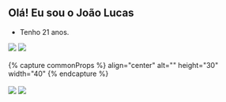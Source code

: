 ## Olá! Eu sou o João Lucas
- Tenho 21 anos.

<div>
  <div>
    <img height="180em" src="https://github-readme-stats.vercel.app/api?username=JoaoLGR&show_icons=true&theme=highcontrast&include_all_commits=true&count_private=true" />
    <img height="180em" src="https://github-readme-stats.vercel.app/api/top-langs/?username=JoaoLGR&layout=compact&langs_count=7&theme=highcontrast" />
  </div>
  <br>
  <div style="display: inline_block">
    {% capture commonProps %} align="center" alt="" height="30" width="40" {% endcapture %}
    <img{{ commonProps }}src="https://raw.githubusercontent.com/devicons/devicon/master/icons/html5/html5-original.svg" />
    <img{{ commonProps }}src="https://raw.githubusercontent.com/devicons/devicon/master/icons/css3/css3-original.svg" />
    <img{{ commonProps }}src="https://raw.githubusercontent.com/devicons/devicon/master/icons/javascript/javascript-plain.svg" />
    <img{{ commonProps }}src="https://cdn.jsdelivr.net/gh/devicons/devicon/icons/typescript/typescript-original.svg" />
    <img{{ commonProps }}src="https://cdn.jsdelivr.net/gh/devicons/devicon/icons/react/react-original.svg" />
    <img{{ commonProps }}src="https://cdn.jsdelivr.net/gh/devicons/devicon/icons/nextjs/nextjs-original.svg" />
    <img{{ commonProps }}src="https://cdn.jsdelivr.net/gh/devicons/devicon/icons/redux/redux-original.svg" />
  </div>
  <br> 
  <div>
    <a href="https://www.linkedin.com/in/joão-lucas-gomes-rocha-2873b1207/" target="_blank" rel="noreferrer"><img src="https://img.shields.io/badge/-LinkedIn-%230077B5?style=for-the-badge&logo=linkedin&logoColor=white" target="_blank" /></a>
    <a href="https://www.instagram.com/joaogomeslucas/" target="_blank" rel="noreferrer"><img src="https://img.shields.io/badge/-Instagram-%23E4405F?style=for-the-badge&logo=instagram&logoColor=white" target="_blank" /></a>
  </div>
</div>


